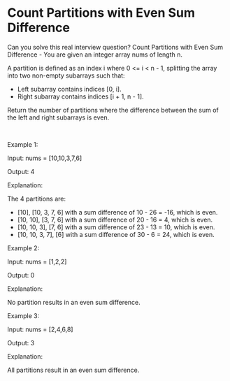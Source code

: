 # Count Partitions with Even Sum Difference

Can you solve this real interview question? Count Partitions with Even Sum Difference - You are given an integer array nums of length n.

A partition is defined as an index i where 0 <= i < n - 1, splitting the array into two non-empty subarrays such that:

 * Left subarray contains indices [0, i].
 * Right subarray contains indices [i + 1, n - 1].

Return the number of partitions where the difference between the sum of the left and right subarrays is even.

 

Example 1:

Input: nums = [10,10,3,7,6]

Output: 4

Explanation:

The 4 partitions are:

 * [10], [10, 3, 7, 6] with a sum difference of 10 - 26 = -16, which is even.
 * [10, 10], [3, 7, 6] with a sum difference of 20 - 16 = 4, which is even.
 * [10, 10, 3], [7, 6] with a sum difference of 23 - 13 = 10, which is even.
 * [10, 10, 3, 7], [6] with a sum difference of 30 - 6 = 24, which is even.

Example 2:

Input: nums = [1,2,2]

Output: 0

Explanation:

No partition results in an even sum difference.

Example 3:

Input: nums = [2,4,6,8]

Output: 3

Explanation:

All partitions result in an even sum difference.